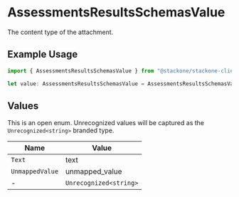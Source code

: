 # AssessmentsResultsSchemasValue

The content type of the attachment.

## Example Usage

```typescript
import { AssessmentsResultsSchemasValue } from "@stackone/stackone-client-ts/sdk/models/shared";

let value: AssessmentsResultsSchemasValue = AssessmentsResultsSchemasValue.Text;
```

## Values

This is an open enum. Unrecognized values will be captured as the `Unrecognized<string>` branded type.

| Name                   | Value                  |
| ---------------------- | ---------------------- |
| `Text`                 | text                   |
| `UnmappedValue`        | unmapped_value         |
| -                      | `Unrecognized<string>` |